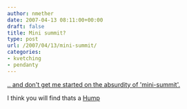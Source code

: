 ```yaml
---
author: nmether
date: 2007-04-13 08:11:00+00:00
draft: false
title: Mini summit?
type: post
url: /2007/04/13/mini-summit/
categories:
- kvetching
- pendanty
---
```


[.. and don't get me started on the absurdity of 'mini-summit'.](http://kernelslacker.livejournal.com/76337.html)  
  
I think you will find thats a [Hump](http://en.wikipedia.org/wiki/Hump)
